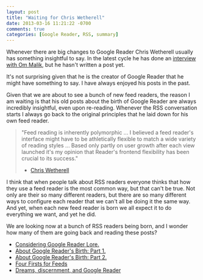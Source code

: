 ```yaml
---
layout: post
title: "Waiting for Chris Wetherell"
date: 2013-03-16 11:21:22 -0700
comments: true
categories: [Google Reader, RSS, summary]
---
```


Whenever there are big changes to Google Reader Chris Wetherell usually has something insightful to say. In the latest cycle he has done an [interview with Om Malik](http://gigaom.com/2013/03/13/chris-wetherll-google-reader/), but he hasn't written a post yet.

It's not surprising given that he is the creator of Google Reader that he might have something to say. I have always enjoyed his posts in the past.

Given that we are about to see a bunch of new feed readers, the reason I am waiting is that his old posts about the birth of Google Reader are always incredibly insightful, even upon re-reading. Whenever the RSS conversation starts I always go back to the original principles that he laid down for his own feed reader.

>"Feed reading is inherently polymorphic ... I believed a feed reader's interface might have to be athletically flexible to match a wide variety of reading styles ... Based only partly on user growth after each view launched it's my opinion that Reader's frontend flexibility has been crucial to its success."
> - [Chris Wetherell](http://massless.org/?archive=2008/06/four-firsts-for-feeds)

I think that when people talk about RSS readers everyone thinks that how they use a feed reader is the most common way, but that can't be true. Not only are their so many different readers, but there are so many different ways to configure each reader that we can't all be doing it the same way. And yet, when each new feed reader is born we all expect it to do everything we want, and yet he did.

We are looking now at a bunch of RSS readers being born, and I wonder how many of them are going back and reading these posts?

- [Considering Google Reader Lore.](http://massless.org/?archive=2007/05/considering-google-reader-lore)
- [About Google Reader's Birth: Part 1.](http://massless.org/default.php?archive=2007/05/about-google-readers-birth-part-1)
- [About Google Reader's Birth: Part 2.](http://massless.org/?archive=2007/05/about-google-readers-birth-part-2)
- [Four Firsts for Feeds](http://massless.org/?archive=2008/06/four-firsts-for-feeds)
- [Dreams, discernment, and Google Reader](http://massless.org/?p=174)




